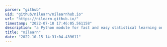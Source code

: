 ```yaml
---
parser: "github"
uid: "github/nilearn/nilearnhub.io"
url: "https://nilearn.github.io/"
timestamp: "2022-07-18 17:46:05.561158"
description: "a Python module for fast and easy statistical learning on NeuroImaging data.  It leverages the scikit-learn Python toolbox for multivariate statistics with applications such as predictive modelling, classification, decoding, or connectivity analysis."
title: "nilearn"
date: "2022-10-15 14:31:04.439611"
---
```

